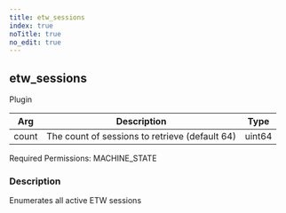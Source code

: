 ```yaml
---
title: etw_sessions
index: true
noTitle: true
no_edit: true
---
```




<div class="vql_item"></div>


## etw_sessions
<span class='vql_type label label-warning pull-right page-header'>Plugin</span>



<div class="vqlargs"></div>

Arg | Description | Type
----|-------------|-----
count|The count of sessions to retrieve (default 64) |uint64

Required Permissions: 
<span class="linkcolour label label-success">MACHINE_STATE</span>

### Description

Enumerates all active ETW sessions

